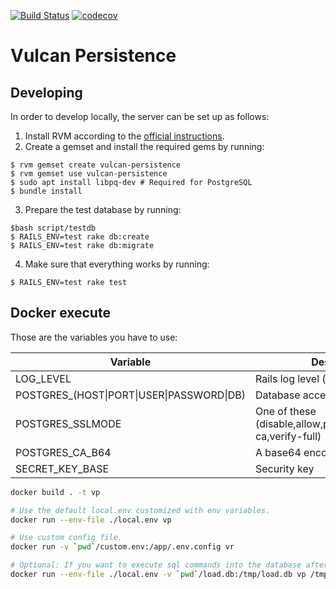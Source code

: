 [![Build Status](https://travis-ci.org/adevinta/vulcan-persistence.svg?branch=master)](https://travis-ci.org/adevinta/vulcan-persistence)
[![codecov](https://codecov.io/gh/adevinta/vulcan-persistence/branch/master/graph/badge.svg)](https://codecov.io/gh/adevinta/vulcan-persistence)

# Vulcan Persistence

## Developing

In order to develop locally, the server can be set up as follows:

1. Install RVM according to the [official instructions](https://rvm.io/).
2. Create a gemset and install the required gems by running:
```
$ rvm gemset create vulcan-persistence
$ rvm gemset use vulcan-persistence
$ sudo apt install libpq-dev # Required for PostgreSQL
$ bundle install
```
3. Prepare the test database by running:
```
$bash script/testdb 
$ RAILS_ENV=test rake db:create
$ RAILS_ENV=test rake db:migrate
```
4. Make sure that everything works by running:
```
$ RAILS_ENV=test rake test
```

## Docker execute

Those are the variables you have to use:

|Variable|Description|Sample|
|---|---|---|
|LOG_LEVEL|Rails log level (optional)|DEBUG
|POSTGRES_(HOST\|PORT\|USER\|PASSWORD\|DB)|Database access|
|POSTGRES_SSLMODE|One of these (disable,allow,prefer,require,verify-ca,verify-full)|prefer|
|POSTGRES_CA_B64|A base64 encoded ca certificate||
|SECRET_KEY_BASE|Security key||

```bash
docker build . -t vp

# Use the default local.env customized with env variables.
docker run --env-file ./local.env vp

# Use custom config file.
docker run -v `pwd`/custom.env:/app/.env.config vr

# Optional: If you want to execute sql commands into the database after the migrations.
docker run --env-file ./local.env -v `pwd`/load.db:/tmp/load.db vp /tmp/load.db
```

